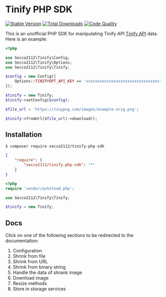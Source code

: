 # Tinify PHP SDK

[![Stable Version](https://img.shields.io/packagist/v/secco2112/tinify-php-sdk)](https://packagist.org/packages/secco2112/tinify-php-sdk)
[![Total Downloads](https://img.shields.io/packagist/dt/secco2112/tinify-php-sdk.svg?style=flat)](https://packagist.org/packages/secco2112/tinify-php-sdk)
[![Code Quality](https://www.code-inspector.com/project/21159/score/svg)](https://frontend.code-inspector.com/public/project/21159/tinify-php-sdk/dashboard)

This is an unofficial PHP SDK for manipulating Tinify API [Tinify API](https://tinypng.com/developers) data. Here is an example:

```php
<?php

use Secco2112\Tinify\Config;
use Secco2112\Tinify\Options;
use Secco2112\Tinify\Tinify;

$config = new Config([
    Options::TINIFYOPT_API_KEY => 'xxxxxxxxxxxxxxxxxxxxxxxxxxxxxxxx'
]);

$tinify = new Tinify;
$tinify->setConfig($config);

$file_url = 'https://tinypng.com/images/example-orig.png';

$tinify->fromUrl($file_url)->download();
```

## Installation

```
$ composer require secco2112/tinify-php-sdk
```

```json
{
    "require": {
        "secco2112/tinify-php-sdk": "*"
    }
}
```

```php
<?php
require 'vendor/autoload.php';

use Secco2112\Tinify\Tinify;

$tinify = new Tinify;
```

## Docs

Click on one of the following sections to be redirected to the documentation:

1. Configuration
2. Shrink from file
3. Shrink from URL
4. Shrink from binary string
5. Handle the data of shrank image
6. Download image
7. Resize methods
8. Store in storage services
